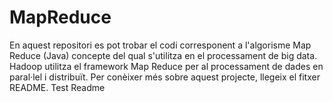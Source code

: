 # MapReduce
En aquest repositori es pot trobar el codi corresponent a l'algorisme Map Reduce (Java) concepte del qual s'utilitza en el processament de big data. Hadoop utilitza el framework Map Reduce per al processament de dades en paral·lel i distribuït. Per conèixer més sobre aquest projecte, llegeix el fitxer README.
Test Readme
